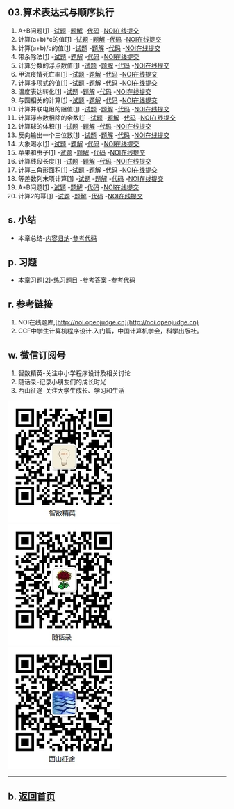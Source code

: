 ## 03.算术表达式与顺序执行

1.  A+B问题[[1](http://noi.openjudge.cn)]
    -[试题](01/question.md)
    -[题解](01/)
    -[代码](https://github.com/daweizh/cpp/blob/master/chap03/01/)
    -[NOI在线提交](http://noi.openjudge.cn/ch0103/01/)
2.  计算(a+b)*c的值[[1](http://noi.openjudge.cn)]
    -[试题](02/question.md)
    -[题解](02/)
    -[代码](https://github.com/daweizh/cpp/blob/master/chap03/02/)
    -[NOI在线提交](http://noi.openjudge.cn/ch0103/02/)
3.  计算(a+b)/c的值[[1](http://noi.openjudge.cn)]
    -[试题](03/question.md)
    -[题解](03/)
    -[代码](https://github.com/daweizh/cpp/blob/master/chap03/03/)
    -[NOI在线提交](http://noi.openjudge.cn/ch0103/03/)
4.  带余除法[[1](http://noi.openjudge.cn)]
    -[试题](04/question.md)
    -[题解](04/)
    -[代码](https://github.com/daweizh/cpp/blob/master/chap03/04/)
    -[NOI在线提交](http://noi.openjudge.cn/ch0103/04/)
5.  计算分数的浮点数值[[1](http://noi.openjudge.cn)]
    -[试题](05/question.md)
    -[题解](05/)
    -[代码](https://github.com/daweizh/cpp/blob/master/chap03/05/)
    -[NOI在线提交](http://noi.openjudge.cn/ch0103/05/)
6.  甲流疫情死亡率[[1](http://noi.openjudge.cn)]
    -[试题](06/question.md)
    -[题解](06/)
    -[代码](https://github.com/daweizh/cpp/blob/master/chap03/06/)
    -[NOI在线提交](http://noi.openjudge.cn/ch0103/06/)
7.  计算多项式的值[[1](http://noi.openjudge.cn)]
    -[试题](07/question.md)
    -[题解](07/)
    -[代码](https://github.com/daweizh/cpp/blob/master/chap03/07/)
    -[NOI在线提交](http://noi.openjudge.cn/ch0103/07/)
8.  温度表达转化[[1](http://noi.openjudge.cn)]
    -[试题](08/question.md)
    -[题解](08/)
    -[代码](https://github.com/daweizh/cpp/blob/master/chap03/08/)
    -[NOI在线提交](http://noi.openjudge.cn/ch0103/08/)
9.  与圆相关的计算[[1](http://noi.openjudge.cn)]
    -[试题](09/question.md)
    -[题解](09/)
    -[代码](https://github.com/daweizh/cpp/blob/master/chap03/09/)
    -[NOI在线提交](http://noi.openjudge.cn/ch0103/09/)
10. 计算并联电阻的阻值[[1](http://noi.openjudge.cn)]
    -[试题](10/question.md)
    -[题解](10/)
    -[代码](https://github.com/daweizh/cpp/blob/master/chap03/10/)
    -[NOI在线提交](http://noi.openjudge.cn/ch0103/10/)
11. 计算浮点数相除的余数[[1](http://noi.openjudge.cn)]
    -[试题](11/question.md)
    -[题解](11/)
    -[代码](https://github.com/daweizh/cpp/blob/master/chap03/11/)
    -[NOI在线提交](http://noi.openjudge.cn/ch0103/11/)
12. 计算球的体积[[1](http://noi.openjudge.cn)]
    -[试题](12/question.md)
    -[题解](12/)
    -[代码](https://github.com/daweizh/cpp/blob/master/chap03/12/)
    -[NOI在线提交](http://noi.openjudge.cn/ch0103/12/)
13. 反向输出一个三位数[[1](http://noi.openjudge.cn)]
    -[试题](13/question.md)
    -[题解](13/)
    -[代码](https://github.com/daweizh/cpp/blob/master/chap03/13/)
    -[NOI在线提交](http://noi.openjudge.cn/ch0103/13/)
14. 大象喝水[[1](http://noi.openjudge.cn)]
    -[试题](14/question.md)
    -[题解](14/)
    -[代码](https://github.com/daweizh/cpp/blob/master/chap03/14/)
    -[NOI在线提交](http://noi.openjudge.cn/ch0103/14/)
15. 苹果和虫子[[1](http://noi.openjudge.cn)]
    -[试题](15/question.md)
    -[题解](15/)
    -[代码](https://github.com/daweizh/cpp/blob/master/chap03/15/)
    -[NOI在线提交](http://noi.openjudge.cn/ch0103/15/)
16. 计算线段长度[[1](http://noi.openjudge.cn)]
    -[试题](16/question.md)
    -[题解](16/)
    -[代码](https://github.com/daweizh/cpp/blob/master/chap03/16/)
    -[NOI在线提交](http://noi.openjudge.cn/ch0103/16/)
17. 计算三角形面积[[1](http://noi.openjudge.cn)]
    -[试题](17/question.md)
    -[题解](17/)
    -[代码](https://github.com/daweizh/cpp/blob/master/chap03/17/)
    -[NOI在线提交](http://noi.openjudge.cn/ch0103/17/)
18. 等差数列末项计算[[1](http://noi.openjudge.cn)]
    -[试题](18/question.md)
    -[题解](18/)
    -[代码](https://github.com/daweizh/cpp/blob/master/chap03/18/)
    -[NOI在线提交](http://noi.openjudge.cn/ch0103/18/)
19. A*B问题[[1](http://noi.openjudge.cn)]
    -[试题](19/question.md)
    -[题解](19/)
    -[代码](https://github.com/daweizh/cpp/blob/master/chap03/19/)
    -[NOI在线提交](http://noi.openjudge.cn/ch0103/19/)
20. 计算2的幂[[1](http://noi.openjudge.cn)]
    -[试题](20/question.md)
    -[题解](20/)
    -[代码](https://github.com/daweizh/cpp/blob/master/chap03/20/)
    -[NOI在线提交](http://noi.openjudge.cn/ch0103/20/)

## s. 小结

- 本章总结-[内容归纳](00/)-[参考代码](https://github.com/daweizh/cpp/blob/master/chap03/00/)

## p. 习题

- 本章习题[2]-[练习题目](99/problems.md)
  -[参考答案](99/)
  -[参考代码](https://github.com/daweizh/cpp/blob/master/chap03/99/)

## r. 参考链接

1. NOI在线题库,[http://noi.openjudge.cn](http://noi.openjudge.cn)
2. CCF中学生计算机程序设计.入门篇，中国计算机学会，科学出版社。

## w. 微信订阅号

1. 智数精英-关注中小学程序设计及相关讨论
2. 随话录-记录小朋友们的成长时光
2. 西山征途-关注大学生成长、学习和生活

![欢迎关注“智数精英”订阅号](../assets/me/img/idea8.jpg)
![欢迎关注“随话录”订阅号](../assets/me/img/shl8.jpg)
![欢迎关注“西山征途”订阅号](../assets/me/img/xszt8.jpg)

----------

## b. [返回首页](../)
